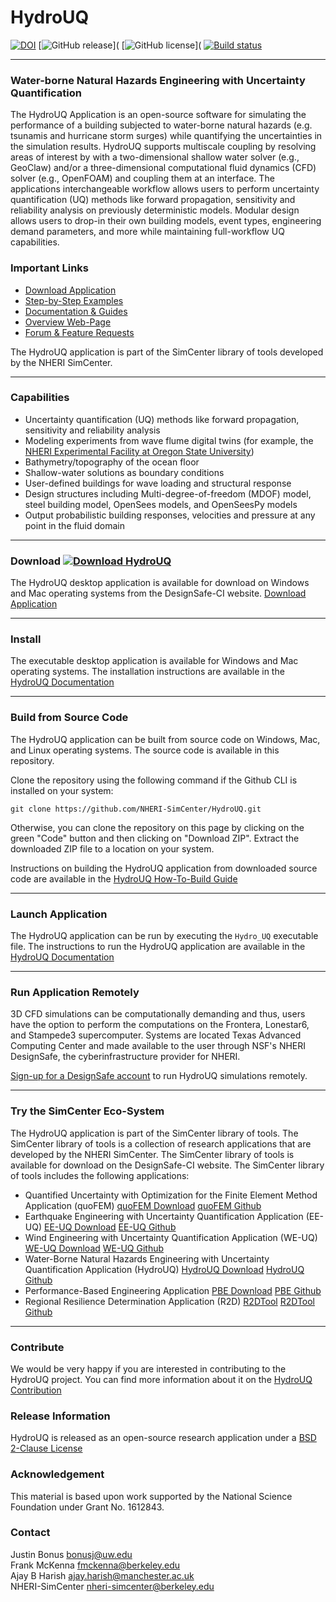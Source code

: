 # HydroUQ 

[![DOI](https://zenodo.org/badge/DOI/10.5281/zenodo.10902090.svg)](https://doi.org/10.5281/zenodo.10902090) [![GitHub release](https://img.shields.io/github/v/release/NHERI-SimCenter/HydroUQ)]( [![GitHub license](https://img.shields.io/github/license/NHERI-SimCenter/HydroUQ)]( [![Build status](https://ci.appveyor.com/api/projects/status/k1cfrfmjsq14akso?svg=true)](https://ci.appveyor.com/project/fmckenna/hydrouq)

---

### Water-borne Natural Hazards Engineering with Uncertainty Quantification ###

The HydroUQ Application is an open-source software for simulating the performance of a building subjected to water-borne natural hazards (e.g. tsunamis and hurricane storm surges) while quantifying the uncertainties in the simulation results. HydroUQ supports multiscale coupling by resolving areas of interest by with a two-dimensional shallow water solver (e.g., GeoClaw) and/or a three-dimensional computational fluid dynamics (CFD) solver (e.g., OpenFOAM) and coupling them at an interface. The applications interchangeable workflow allows users to perform uncertainty quantification (UQ) methods like forward propagation, sensitivity and reliability analysis on previously deterministic models. Modular design allows users to drop-in their own building models, event types, engineering demand parameters, and more while maintaining full-workflow UQ capabilities.

### Important Links
- [Download Application](https://www.designsafe-ci.org/data/browser/public/designsafe.storage.community/SimCenter/Software/HydroUQ)
- [Step-by-Step Examples](https://nheri-simcenter.github.io/Hydro-Documentation/common/user_manual/examples/desktop/examples)
- [Documentation & Guides](https://nheri-simcenter.github.io/Hydro-Documentation)
- [Overview Web-Page](https://simcenter.designsafe-ci.org/research-tools/hydro-uq)
- [Forum & Feature Requests](http://simcenter-messageboard.designsafe-ci.org/smf/index.php?board=17.0)

The HydroUQ application is part of the SimCenter library of tools developed by the NHERI SimCenter. 

---

### Capabilities

- Uncertainty quantification (UQ) methods like forward propagation, sensitivity and reliability analysis
- Modeling experiments from wave flume digital twins (for example, the [NHERI Experimental Facility at Oregon State University](https://oregonstate.designsafe-ci.org))
- Bathymetry/topography of the ocean floor
- Shallow-water solutions as boundary conditions
- User-defined buildings for wave loading and structural response
- Design structures including Multi-degree-of-freedom (MDOF) model, steel building model, OpenSees models, and OpenSeesPy models
- Output probabilistic building responses, velocities and pressure at any point in the fluid domain

---

### Download [![Download HydroUQ](https://img.shields.io/badge/Download-HydroUQ-blue)](https://www.designsafe-ci.org/data/browser/public/designsafe.storage.community/SimCenter/Software/HydroUQ)

The HydroUQ desktop application is available for download on Windows and Mac operating systems from the DesignSafe-CI website. [Download Application](https://www.designsafe-ci.org/data/browser/public/designsafe.storage.community/SimCenter/Software/HydroUQ)

---

### Install 

The executable desktop application is available for Windows and Mac operating systems. The installation instructions are available in the [HydroUQ Documentation](https://nheri-simcenter.github.io/Hydro-Documentation/common/user_manual/installation/desktop/installation.html)



---

### Build from Source Code

The HydroUQ application can be built from source code on Windows, Mac, and Linux operating systems. The source code is available in this repository. 

Clone the repository using the following command if the Github CLI is installed on your system:
```
git clone https://github.com/NHERI-SimCenter/HydroUQ.git
```

Otherwise, you can clone the repository on this page by clicking on the green "Code" button and then clicking on "Download ZIP". Extract the downloaded ZIP file to a location on your system.

Instructions on building the HydroUQ application from downloaded source code are available in the [HydroUQ How-To-Build Guide](https://nheri-simcenter.github.io/Hydro-Documentation/common/developer_manual/how_to_build/desktop/how_to_build.html)


---

### Launch Application

The HydroUQ application can be run by executing the `Hydro_UQ` executable file. The instructions to run the HydroUQ application are available in the [HydroUQ Documentation](https://nheri-simcenter.github.io/Hydro-Documentation/common/user_manual/running/desktop/running.html)


---

### Run Application Remotely

3D CFD simulations can be computationally demanding and thus, users have the option to perform the computations on the Frontera, Lonestar6, and Stampede3 supercomputer. Systems are located Texas Advanced Computing Center and made available to the user through NSF's NHERI DesignSafe, the cyberinfrastructure provider for NHERI. 

[Sign-up for a DesignSafe account](https://www.designsafe-ci.org/account/register/) to run HydroUQ simulations remotely.


---

### Try the SimCenter Eco-System

The HydroUQ application is part of the SimCenter library of tools. The SimCenter library of tools is a collection of research applications that are developed by the NHERI SimCenter. The SimCenter library of tools is available for download on the DesignSafe-CI website. The SimCenter library of tools includes the following applications:

- Quantified Uncertainty with Optimization for the Finite Element Method Application (quoFEM)
[quoFEM Download](https://www.designsafe-ci.org/data/browser/public/designsafe.storage.community/SimCenter/Software/quoFEM)  [quoFEM Github](https://github.com/NHERI-SimCenter/quoFEM)
- Earthquake Engineering with Uncertainty Quantification Application (EE-UQ) 
[EE-UQ Download](https://www.designsafe-ci.org/data/browser/public/designsafe.storage.community/SimCenter/Software/EE_UQ)  [EE-UQ Github](https://github.com/NHERI-SimCenter/EE-UQ)
- Wind Engineering with Uncertainty Quantification Application (WE-UQ) 
[WE-UQ Download](https://www.designsafe-ci.org/data/browser/public/designsafe.storage.community/SimCenter/Software/WE_UQ)  [WE-UQ Github](https://github.com/NHERI-SimCenter/WE-UQ)
- Water-Borne Natural Hazards Engineering with Uncertainty Quantification Application (HydroUQ)
[HydroUQ Download](https://www.designsafe-ci.org/data/browser/public/designsafe.storage.community/SimCenter/Software/HydroUQ)  [HydroUQ Github](https://github.com/NHERI-SimCenter/HydroUQ)
- Performance-Based Engineering Application 
[PBE Download](https://www.designsafe-ci.org/data/browser/public/designsafe.storage.community/SimCenter/Software/PBE)  [PBE Github](https://github.com/NHERI-SimCenter/PBE)
- Regional Resilience Determination Application (R2D)
[R2DTool](https://www.designsafe-ci.org/data/browser/public/designsafe.storage.community/SimCenter/Software/R2Dt)  [R2DTool Github](https://github.com/NHERI-SimCenter/R2DTool)


---


### Contribute

We would be very happy if you are interested in contributing to the HydroUQ project. You can find more information about it on the [HydroUQ Contribution](https://github.com/NHERI-SimCenter/HydroUQ/blob/master/CONTRIBUTING.md)

### Release Information

HydroUQ is released as an open-source research application under a [BSD 2-Clause License](https://nheri-simcenter.github.io/Hydro-Documentation/common/front-matter/license.html)

### Acknowledgement

This material is based upon work supported by the National Science Foundation under Grant No. 1612843.

### Contact

Justin Bonus bonusj@uw.edu \
Frank McKenna fmckenna@berkeley.edu \
Ajay B Harish ajay.harish@manchester.ac.uk \
NHERI-SimCenter nheri-simcenter@berkeley.edu 